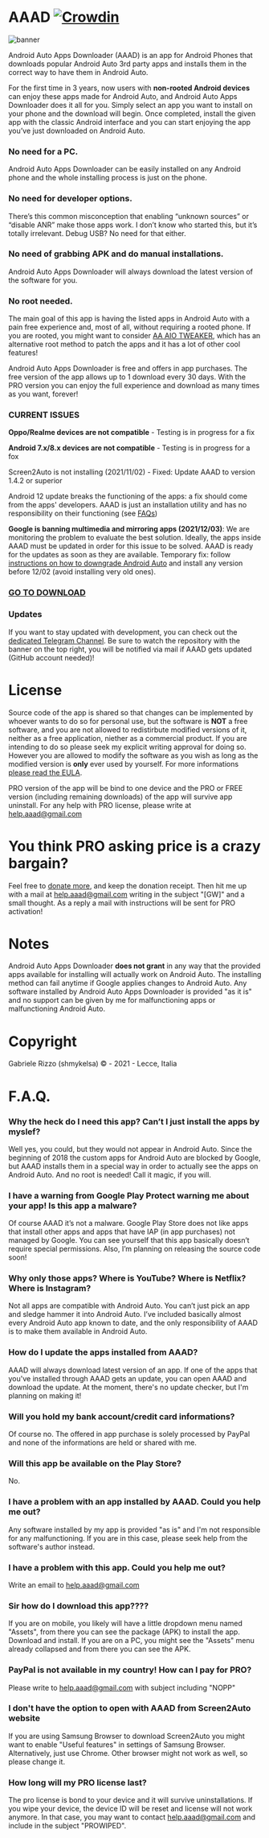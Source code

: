 # AAAD [![Crowdin](https://badges.crowdin.net/aaad/localized.svg)](https://crowdin.com/project/aaad)


![banner](https://i.imgur.com/EeT5Y3v.png)



Android Auto Apps Downloader (AAAD) is an app for Android Phones that downloads popular Android Auto 3rd party apps and installs them in the correct way to have them in Android Auto. 

For the first time in 3 years, now users with **non-rooted Android devices** can enjoy these apps made for Android Auto, and Android Auto Apps Downloader does it all for you. Simply select an app you want to install on your phone and the download will begin. Once completed, install the given app with the classic Android interface and you can start enjoying the app you’ve just downloaded on Android Auto.

### No need for a PC. 

Android Auto Apps Downloader can be easily installed on any Android phone and the whole installing process is just on the phone.

### No need for developer options.

There’s this common misconception that enabling “unknown sources” or “disable ANR” make those apps work. I don’t know who started this, but it’s totally irrelevant. Debug USB? No need for that either.

### No need of grabbing APK and do manual installations.

Android Auto Apps Downloader will always download the latest version of the software for you. 

### No root needed.

The main goal of this app is having the listed apps in Android Auto with a pain free experience and, most of all, without requiring a rooted phone. If you are rooted, you might want to consider [AA AIO TWEAKER](https://github.com/shmykelsa/AA-Tweaker), which has an alternative root method to patch the apps and it has a lot of other cool features!

Android Auto Apps Downloader is free and offers in app purchases. The free version of the app allows up to 1 download every 30 days. With the PRO version you can enjoy the full experience and download as many times as you want, forever!


### CURRENT ISSUES

**Oppo/Realme devices are not compatible** - Testing is in progress for a fix

**Android 7.x/8.x devices are not compatible** - Testing is in progress for a fox

Screen2Auto is not installing (2021/11/02) - Fixed: Update AAAD to version 1.4.2 or superior

Android 12 update breaks the functioning of the apps: a fix should come from the apps' developers. AAAD is just an installation utility and has no responsibility on their functioning (see [FAQs](https://github.com/shmykelsa/AAAD/#i-have-a-problem-with-an-app-installed-by-aaad-could-you-help-me-out))

**Google is banning multimedia and mirroring apps (2021/12/03)**: We are monitoring the problem to evaluate the best solution. Ideally, the apps inside AAAD must be updated in order for this issue to be solved. AAAD is ready for the updates as soon as they are available. Temporary fix: follow [instructions on how to downgrade Android Auto](https://github.com/shmykelsa/AAAD/wiki/How-to-downgrade-Android-Auto) and install any version before 12/02 (avoid installing very old ones).

### [GO TO DOWNLOAD](https://github.com/shmykelsa/AAAD/releases)

### Updates

If you want to stay updated with development, you can check out the [dedicated Telegram Channel](https://t.me/AAADupdates). Be sure to watch the repository with the banner on the top right, you will be notified via mail if AAAD gets updated (GitHub account needed)! 

# License
Source code of the app is shared so that changes can be implemented by whoever wants to do so for personal use, but the software is **NOT** a free software, and you are not allowed to redistirbute modified versions of it, neither as a free application, niether as a commercial product. If you are intending to do so please seek my explicit writing approval for doing so. However you are allowed to modify the software as you wish as long as the modified version is **only** ever used by yourself. For more informations [please read the EULA](https://github.com/shmykelsa/AAAD/blob/main/LICENSE).

PRO version of the app will be bind to one device and the PRO or FREE version (including remaining downloads) of the app will survive app uninstall. For any help with PRO license, please write at help.aaad@gmail.com

# You think PRO asking price is a crazy bargain? 
Feel free to [donate more](https://www.paypal.com/donate/?hosted_button_id=JAFCYRN32KYZE), and keep the donation receipt. Then hit me up with a mail at help.aaad@gmail.com writing in the subject "[GW]" and a small thought. As a reply a mail with instructions will be sent for PRO activation!

# Notes
Android Auto Apps Downloader **does not grant** in any way that the provided apps available for installing will actually work on Android Auto. The installing method can fail anytime if Google applies changes to Android Auto. Any software installed by Android Auto Apps Downloader is provided "as it is" and no support can be given by me for malfunctioning apps or malfunctioning Android Auto. 

# Copyright
Gabriele Rizzo (shmykelsa) © - 2021 - Lecce, Italia

# F.A.Q.

### Why the heck do I need this app? Can’t I just install the apps by myslef?

Well yes, you could, but they would not appear in Android Auto. Since the beginning of 2018 the custom apps for Android Auto are blocked by Google, but AAAD installs them in a special way in order to actually see the apps on Android Auto. And no root is needed! Call it magic, if you will.

### I have a warning from Google Play Protect warning me about your app! Is this app a malware?

Of course AAAD it’s not a malware. Google Play Store does not like apps that install other apps and apps that have IAP (in app purchases) not managed by Google. You can see yourself that this app basically doesn’t require special permissions. Also, I’m planning on releasing the source code soon! 

### Why only those apps? Where is YouTube? Where is Netflix? Where is Instagram?

Not all apps are compatible with Android Auto. You can’t just pick an app and sledge hammer it into Android Auto. I’ve included basically almost every Android Auto app known to date, and the only responsibility of AAAD is to make them available in Android Auto. 

### How do I update the apps installed from AAAD?

AAAD will always download latest version of an app. If one of the apps that you've installed through AAAD gets an update, you can open AAAD and download the update. At the moment, there's no update checker, but I'm planning on making it! 

### Will you hold my bank account/credit card informations?

Of course no. The offered in app purchase is solely processed by PayPal and none of the informations are held or shared with me. 

### Will this app be available on the Play Store?

No.

### I have a problem with an app installed by AAAD. Could you help me out?

Any software installed by my app is provided "as is" and I'm not responsible for any malfunctioning. If you are in this case, please seek help from the software's author instead. 

### I have a problem with this app. Could you help me out?

Write an email to help.aaad@gmail.com

### Sir how do I download this app????

If you are on mobile, you likely will have a little dropdown menu named "Assets", from there you can see the package (APK) to install the app. Download and install. If you are on a PC, you might see the "Assets" menu already collapsed and from there you can see the APK.

### PayPal is not available in my country! How can I pay for PRO?

Please write to help.aaad@gmail.com with subject including "NOPP" 

### I don't have the option to open with AAAD from Screen2Auto website

If you are using Samsung Browser to download Screen2Auto you might want to enable "Useful features" in settings of Samsung Browser. Alternatively, just use Chrome. Other browser might not work as well, so please change it. 

### How long will my PRO license last?

The pro license is bond to your device and it will survive uninstallations. If you wipe your device, the device ID will be reset and license will not work anymore. In that case, you may want to contact help.aaad@gmail.com and include in the subject "PROWIPED". 

